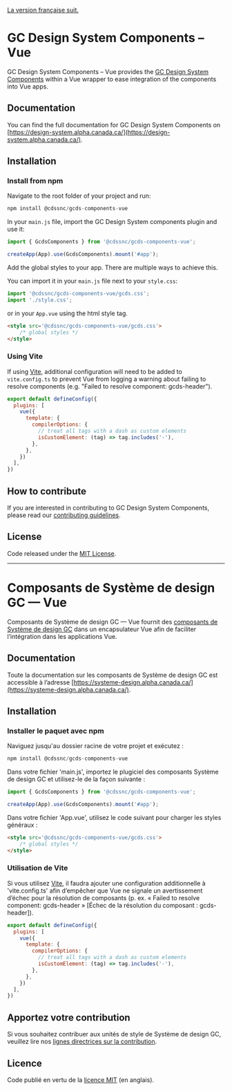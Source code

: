[La version française suit.](#composants-de-système-de-design-gc--react)

# GC Design System Components – Vue

GC Design System Components – Vue provides the [GC Design System Components](https://github.com/cds-snc/gcds-components/tree/main/packages/web) within a Vue wrapper to ease integration of the components into Vue apps.

## Documentation

You can find the full documentation for GC Design System Components on [https://design-system.alpha.canada.ca/](https://design-system.alpha.canada.ca/).

## Installation

### Install from npm

Navigate to the root folder of your project and run:

``` js
npm install @cdssnc/gcds-components-vue
```

In your `main.js` file, import the GC Design System components plugin and use it:

``` js
import { GcdsComponents } from '@cdssnc/gcds-components-vue';

createApp(App).use(GcdsComponents).mount('#app');
```

Add the global styles to your app. There are multiple ways to achieve this.

You can import it in your `main.js` file next to your `style.css`:

``` js
import '@cdssnc/gcds-components-vue/gcds.css';
import './style.css';
```

or in your `App.vue` using the html style tag.

``` html
<style src='@cdssnc/gcds-components-vue/gcds.css'>
    /* global styles */
</style> 
```

### Using Vite

If using [Vite](https://vitejs.dev/), additional configuration will need to be added to `vite.config.ts` to prevent Vue from logging a warning about failing to resolve components (e.g. "Failed to resolve component: gcds-header").

``` js
export default defineConfig({
  plugins: [
    vue({
      template: {
        compilerOptions: {
          // treat all tags with a dash as custom elements
          isCustomElement: (tag) => tag.includes('-'),
        },
      },
    })
  ],
})
```

## How to contribute

If you are interested in contributing to GC Design System Components, please read our [contributing guidelines](https://github.com/cds-snc/gcds-components/blob/main/CONTRIBUTING.md).

## License

Code released under the [MIT License](https://github.com/cds-snc/gcds-components/blob/main/LICENSE).

--------

# Composants de Système de design GC — Vue

Composants de Système de design GC — Vue fournit des [composants de Système de design GC](../web/README.md) dans un encapsulateur Vue afin de faciliter l’intégration dans les applications Vue.

## Documentation

Toute la documentation sur les composants de Système de design GC est accessible à l’adresse [https://systeme-design.alpha.canada.ca/](https://systeme-design.alpha.canada.ca/).

## Installation

### Installer le paquet avec npm

Naviguez jusqu'au dossier racine de votre projet et exécutez :

``` js
npm install @cdssnc/gcds-components-vue
```

Dans votre fichier 'main.js', importez le plugiciel des composants Système de design GC et utilisez-le de la façon suivante :

``` js
import { GcdsComponents } from '@cdssnc/gcds-components-vue';

createApp(App).use(GcdsComponents).mount('#app');
```

Dans votre fichier 'App.vue', utilisez le code suivant pour charger les styles généraux :

``` html
<style src='@cdssnc/gcds-components-vue/gcds.css'>
    /* global styles */
</style> 
```

### Utilisation de Vite
Si vous utilisez [Vite](https://vitejs.dev/), il faudra ajouter une configuration additionnelle à 'vite.config.ts' afin d’empêcher que Vue ne signale un avertissement d’échec pour la résolution de composants (p. ex. « Failed to resolve component: gcds-header » [Échec de la résolution du composant : gcds-header]).

``` js
export default defineConfig({
  plugins: [
    vue({
      template: {
        compilerOptions: {
          // treat all tags with a dash as custom elements
          isCustomElement: (tag) => tag.includes('-'),
        },
      },
    })
  ],
})
```

## Apportez votre contribution

Si vous souhaitez contribuer aux unités de style de Système de design GC, veuillez lire nos [lignes directrices sur la contribution](https://github.com/cds-snc/gcds-components/blob/main/CONTRIBUTING.md).

## Licence

Code publié en vertu de la [licence MIT](https://github.com/cds-snc/gcds-components/blob/main/LICENSE) (en anglais).